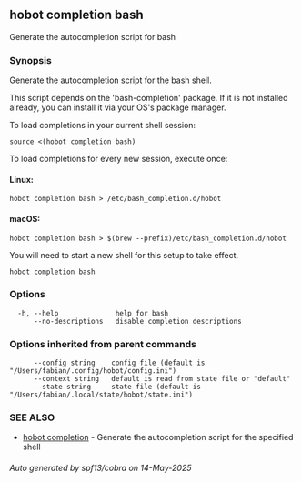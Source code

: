 ## hobot completion bash

Generate the autocompletion script for bash

### Synopsis

Generate the autocompletion script for the bash shell.

This script depends on the 'bash-completion' package.
If it is not installed already, you can install it via your OS's package manager.

To load completions in your current shell session:

	source <(hobot completion bash)

To load completions for every new session, execute once:

#### Linux:

	hobot completion bash > /etc/bash_completion.d/hobot

#### macOS:

	hobot completion bash > $(brew --prefix)/etc/bash_completion.d/hobot

You will need to start a new shell for this setup to take effect.


```
hobot completion bash
```

### Options

```
  -h, --help              help for bash
      --no-descriptions   disable completion descriptions
```

### Options inherited from parent commands

```
      --config string    config file (default is "/Users/fabian/.config/hobot/config.ini")
      --context string   default is read from state file or "default"
      --state string     state file (default is "/Users/fabian/.local/state/hobot/state.ini")
```

### SEE ALSO

* [hobot completion](hobot_completion.md)	 - Generate the autocompletion script for the specified shell

###### Auto generated by spf13/cobra on 14-May-2025
